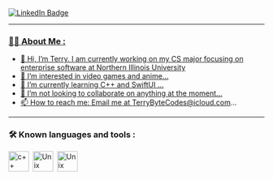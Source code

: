 <div id="badges">
  <a href="https://www.linkedin.com/in/terry-kucala-652683227/">
    <img src="https://img.shields.io/badge/LinkedIn-blue?style=for-the-badge&logo=linkedin&logoColor=white" alt="LinkedIn Badge"/>
 </div>
 
---

### :man_technologist: About Me :
- 👋 Hi, I’m Terry. I am currently working on my CS major focusing on enterprise software at Northern Illinois University
- 👀 I’m interested in video games and anime...
- 🌱 I’m currently learning C++ and SwiftUI ...
- 💞️ I’m not looking to collaborate on anything at the moment...
- 📫 How to reach me: Email me at TerryByteCodes@icloud.com...
---
### :hammer_and_wrench: Known languages and tools :
<div>
  <img src="https://cdn-icons-png.flaticon.com/512/6132/6132222.png" title="c++" alt="c++" width="40" height="40"/>&nbsp;
  <img src="https://1000logos.net/wp-content/uploads/2017/03/LINUX-LOGO.png" title="Unix" alt="Unix" width="40" height="40"/>&nbsp;
  <img src="https://images.squarespace-cdn.com/content/v1/558def25e4b0fc259f066636/1533603429394-T8E8IQCL03OEREG2ZQMN/Swift_logo.png?format=1000w)" title="Swift"        alt="Unix" width="40" height="40"/>&nbsp;
<div>

<!---
z1943275/z1943275 is a ✨ special ✨ repository because its `README.md` (this file) appears on your GitHub profile.
You can click the Preview link to take a look at your changes.
--->

